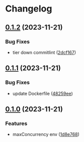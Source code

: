 # Changelog

## [0.1.2](https://github.com/james-curtis/svg2bitmap/compare/v0.1.1...v0.1.2) (2023-11-21)


### Bug Fixes

* tier down commitlint ([2dcf167](https://github.com/james-curtis/svg2bitmap/commit/2dcf167cfacbaf545c688a46d2a7c61e01d17bc7))

## [0.1.1](https://github.com/james-curtis/svg2bitmap/compare/v0.1.0...v0.1.1) (2023-11-21)


### Bug Fixes

* update Dockerfile ([48259ee](https://github.com/james-curtis/svg2bitmap/commit/48259ee9de04d8ff7c97f06f7809b616ca266a68))

## [0.1.0](https://github.com/james-curtis/svg2bitmap/compare/v0.0.1...v0.1.0) (2023-11-21)


### Features

* maxConcurrency env ([1d8e768](https://github.com/james-curtis/svg2bitmap/commit/1d8e7680047dcfd745803f0fadaf89da1afe7891))
